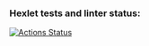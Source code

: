 ### Hexlet tests and linter status:
[![Actions Status](https://github.com/anna-aleksan/qa-engineer-project-84/actions/workflows/hexlet-check.yml/badge.svg)](https://github.com/anna-aleksan/qa-engineer-project-84/actions)
